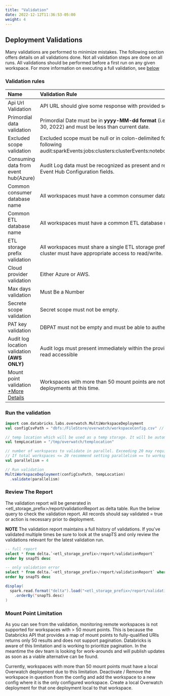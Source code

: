 ```yaml
---
title: "Validation"
date: 2022-12-12T11:36:53-05:00
weight: 4
---
```

## Deployment Validations
Many validations are performed to minimize mistakes. The following section offers details on all validations 
done. Not all validation steps are done on all runs. All validations should be performed before a first run on any 
given workspace. For more information on executing a full validation, see [below]()

### Validation rules

Name | Validation Rule | Impacted columns
:------|:----------------|:--------------------------
Api Url Validation| API URL should give some response with provided scope and key. |api_url
Primordial data validation|Primordial Date must be in **yyyy-MM-dd format** (i.e. 2022-01-30 == Jan 30, 2022) and must be less than current date.|primordial_date
Excluded scope validation|Excluded scope must be null or in colon-delimited format and include only the following audit:sparkEvents:jobs:clusters:clusterEvents:notebooks:pools:accounts:dbsql|excluded_scopes
Consuming data from event hub(Azure)| Audit Log data must be recognized as present and readable from the provided Event Hub Configuration fields.|eh_name,eh_scope_key,secret_scope
Common consumer database name|All workspaces must have a common consumer database name.|consumer_database_name
Common ETL database name|All workspaces must have a common ETL database name.|etl_database_name
ETL storage prefix validation|All workspaces must share a single ETL storage prefix and the Overwatch cluster must have appropriate access to read/write.|etl_storage_prefix
Cloud provider validation|Either Azure or AWS.|cloud
Max days validation|Must Be a Number|max_days
Secrete scope validation|Secret scope must not be empty.|secret_scope
PAT key validation| DBPAT must not be empty and must be able to authenticate to the workspace.|secret_key_dbpat
Audit log location validation **(AWS ONLY)**|Audit logs must present immediately within the provided path and must be read accessible|auditlogprefix_source_aws
Mount point validation[ *More Details](#mount-point-limitation)|Workspaces with more than 50 mount points are not supported in remote deployments at this time.|

### Run the validation

```scala
import com.databricks.labs.overwatch.MultiWorkspaceDeployment
val configCsvPath = "dbfs:/FileStore/overwatch/workspaceConfig.csv" // Path to the config.csv

// temp location which will be used as a temp storage. It will be automatically cleaned after each run.
val tempLocation = "/tmp/overwatch/templocation"

// number of workspaces to validate in parallel. Exceeding 20 may require larger drivers or additional cluster config considerations
// If total workspaces <= 20 recommend setting parallelism == to workspace count 
val parallelism = 4

// Run validation
MultiWorkspaceDeployment(configCsvPath, tempLocation)
  .validate(parallelism)
```

### Review The Report
The validation report will be generated in <etl_storage_prefix>/report/validationReport as delta table.
Run the below query to check the validation report. All records should say validated = true or action is necessary prior 
to deployment.

**NOTE** The validation report maintains a full history of validations. If you've validated multiple times be sure 
to look at the snapTS and only review the validations relevant for the latest validation run.

```sql
-- full report
select * from delta.`<etl_storage_prefix>/report/validationReport`
order by snapTS desc
```

```sql
-- only validation error
select * from delta.`<etl_storage_prefix>/report/validationReport` where validated = 'false'
order by snapTS desc
```

```scala
display(
  spark.read.format("delta").load("<etl_storage_prefix>/report/validationReport")
    .orderBy('snapTS.desc)
)
```

### Mount Point Limitation
As you can see from the validation, monitoring remote workspaces is not supported for workspaces with > 50 mount points. 
This is because the Databricks API that provides a map of mount points to fully-qualified URIs returns only 50 results 
and does not support pagination. Databricks is aware of this limitation and is working to prioritize pagination. In 
the meantime the dev team is looking for work-arounds and will publish updates as soon as a viable alternative can be 
found.

Currently, workspaces with more than 50 mount points must have a local Overwatch deployment due to this limitation. 
Deactivate / Remove the workspace in question from the config and add the workspace to a new config where it is the 
only configured workspace. Create a local Overwatch deployment for that one deployment local to that workspace.